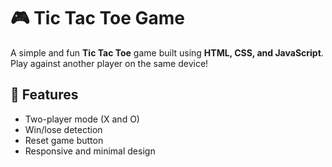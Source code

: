 # 🎮 Tic Tac Toe Game

A simple and fun **Tic Tac Toe** game built using **HTML, CSS, and JavaScript**. Play against another player on the same device!

## 🧩 Features

- Two-player mode (X and O)
- Win/lose detection
- Reset game button
- Responsive and minimal design
